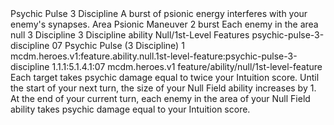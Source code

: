 <ability>
  <name>Psychic Pulse</name>
  <cost>3 Discipline</cost>
  <flavor>A burst of psionic energy interferes with your enemy&apos;s synapses.</flavor>
  <keywords>
    <keyword>Area</keyword>
    <keyword>Psionic</keyword>
  </keywords>
  <type>Maneuver</type>
  <distance>2 burst</distance>
  <target>Each enemy in the area</target>
  <metadata>
    <class>null</class>
    <cost>3 Discipline</cost>
    <cost_amount>3</cost_amount>
    <cost_resource>Discipline</cost_resource>
    <feature_type>ability</feature_type>
    <file_dpath>Null/1st-Level Features</file_dpath>
    <item_id>psychic-pulse-3-discipline</item_id>
    <item_index>07</item_index>
    <item_name>Psychic Pulse (3 Discipline)</item_name>
    <level>1</level>
    <scc>mcdm.heroes.v1:feature.ability.null.1st-level-feature:psychic-pulse-3-discipline</scc>
    <scdc>1.1.1:5.1.4.1:07</scdc>
    <source>mcdm.heroes.v1</source>
    <type>feature/ability/null/1st-level-feature</type>
  </metadata>
  <effects>
    <effect type="mundane">Each target takes psychic damage equal to twice your Intuition score. Until the start of your next turn, the size of your Null Field ability increases by 1. At the end of your current turn, each enemy in the area of your Null Field ability takes psychic damage equal to your Intuition score.</effect>
  </effects>
</ability>
